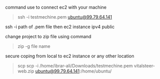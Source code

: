 command use to connect ec2 with your machine

> ssh -i testmechine.pem ubuntu@99.79.64.141

ssh -i path of .pem file then ec2 instance ipv4 public


change project to zip file using command

> zip -g file name

secure coping from local to ec2 instance or any other location

> scp  scp -i /home/ibrar-ali/Downloads/testmechine.pem vitalsteer-web.zip ubuntu@99.79.64.141:/home/ubuntu/
